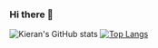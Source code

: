 ### Hi there 👋

![Kieran's GitHub stats](https://github-readme-stats.vercel.app/api?username=Kieran-C&show_icons=true&theme=tokyonight&count_private=true&hide_border=true)
[![Top Langs](https://github-readme-stats.vercel.app/api/top-langs/?username=Kieran-C&layout=compact&theme=tokyonight&count_private=true&hide_border=true)](https://github.com/anuraghazra/github-readme-stats)

<!--
**Kieran-C/Kieran-C** is a ✨ _special_ ✨ repository because its `README.md` (this file) appears on your GitHub profile.

Here are some ideas to get you started:

- 🔭 I’m currently working on ...
- 🌱 I’m currently learning ...
- 👯 I’m looking to collaborate on ...
- 🤔 I’m looking for help with ...
- 💬 Ask me about ...
- 📫 How to reach me: ...
- 😄 Pronouns: ...
- ⚡ Fun fact: ...
-->
